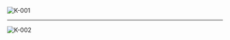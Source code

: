 
![K-001](https://user-images.githubusercontent.com/59239079/79433330-ec8cd380-8007-11ea-95e7-9da9be4b9eb7.png)
******************
![K-002](https://user-images.githubusercontent.com/59239079/79433380-ff070d00-8007-11ea-9c33-938e2b5cd002.png)


